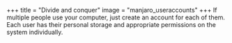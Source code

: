 +++
title = "Divide and conquer"
image = "manjaro_useraccounts"
+++ 
If multiple people use your computer, just create an account for each of them. Each user has their personal storage and appropriate permissions on the system individually.
